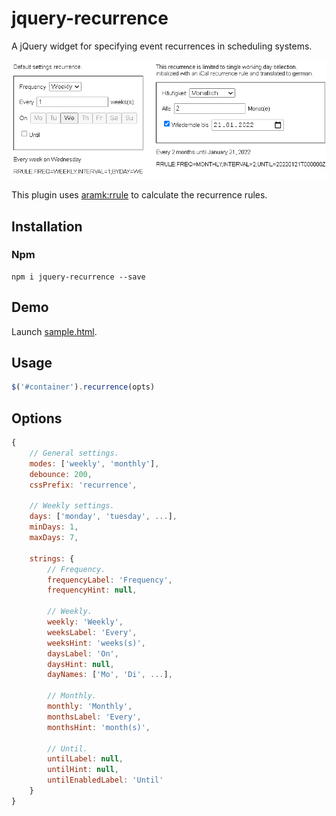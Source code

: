 jquery-recurrence
=================

A jQuery widget for specifying event recurrences in scheduling systems.

![screenshot](docs/screenshots/jquery-recurrence.png?raw=true)

This plugin uses [aramk:rrule](https://github.com/aramk/rrule) to calculate the recurrence rules.

## Installation

### Npm

	npm i jquery-recurrence --save

## Demo

Launch [sample.html](sample.html).

## Usage
```javascript
$('#container').recurrence(opts)
```

## Options
```javascript
{
	// General settings.
	modes: ['weekly', 'monthly'],
	debounce: 200,
	cssPrefix: 'recurrence',

	// Weekly settings.
	days: ['monday', 'tuesday', ...],
	minDays: 1,
	maxDays: 7,

	strings: {
		// Frequency.
		frequencyLabel: 'Frequency',
		frequencyHint: null,

		// Weekly.
		weekly: 'Weekly',
		weeksLabel: 'Every',
		weeksHint: 'weeks(s)',
		daysLabel: 'On',
		daysHint: null,
		dayNames: ['Mo', 'Di', ...],

		// Monthly.
		monthly: 'Monthly',
		monthsLabel: 'Every',
		monthsHint: 'month(s)',

		// Until.
		untilLabel: null,
		untilHint: null,
		untilEnabledLabel: 'Until'
	}
}
```
